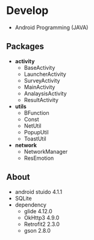 # Develop
- Android Programming (JAVA)

## Packages
- **activity**
  - BaseActivity
  - LauncherActivity
  - SurveyActivity
  - MainActivity
  - AnalaysisActivity
  - ResultActivity
- **utils**
  - BFunction
  - Const
  - NetUtil
  - PopupUtil
  - ToastUtil
- **network**
  - NetworkManager
  - ResEmotion

## About
- android stuido 4.1.1
- SQLite
- dependency
  - glide 4.12.0
  - OkHttp3 4.9.0
  - Retrofit2 2.3.0
  - gson 2.8.0
